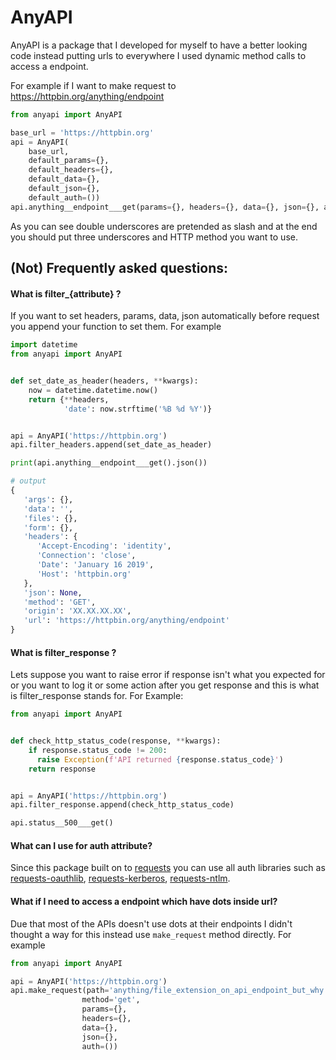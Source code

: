 # AnyAPI
AnyAPI is a package that I developed for myself to have a better looking code instead putting urls to everywhere I used dynamic method calls to access a endpoint.

For example if I want to make request to https://httpbin.org/anything/endpoint
```python
from anyapi import AnyAPI

base_url = 'https://httpbin.org'
api = AnyAPI(
    base_url,
    default_params={},
    default_headers={},
    default_data={},
    default_json={},
    default_auth=())
api.anything__endpoint___get(params={}, headers={}, data={}, json={}, auth=())
```
As you can see double underscores are pretended as slash and at the end you should put three underscores and HTTP method you want to use.


## (Not) Frequently asked questions:

#### What is filter_{attribute} ?
If you want to set headers, params, data, json automatically before request you append your function to set them. For example
```python
import datetime
from anyapi import AnyAPI


def set_date_as_header(headers, **kwargs):
    now = datetime.datetime.now()
    return {**headers,
            'date': now.strftime('%B %d %Y')}


api = AnyAPI('https://httpbin.org')
api.filter_headers.append(set_date_as_header)

print(api.anything__endpoint___get().json())

# output
{
   'args': {},
   'data': '',
   'files': {},
   'form': {},
   'headers': {
      'Accept-Encoding': 'identity',
      'Connection': 'close',
      'Date': 'January 16 2019',
      'Host': 'httpbin.org'
   },
   'json': None,
   'method': 'GET',
   'origin': 'XX.XX.XX.XX',
   'url': 'https://httpbin.org/anything/endpoint'
}
```

#### What is filter_response ?
Lets suppose you want to raise error if response isn't what you expected for or you want to log it or some action after you get response and this is what is filter_response stands for. For Example:
```python
from anyapi import AnyAPI


def check_http_status_code(response, **kwargs):
    if response.status_code != 200:
      raise Exception(f'API returned {response.status_code}')
    return response


api = AnyAPI('https://httpbin.org')
api.filter_response.append(check_http_status_code)

api.status__500___get()
```

#### What can I use for auth attribute?
Since this package built on to [requests](https://github.com/requests/requests) you can use all auth libraries such as [requests-oauthlib](https://github.com/requests/requests-oauthlib), [requests-kerberos](https://github.com/requests/requests-kerberos), [requests-ntlm](https://github.com/requests/requests-ntlm).

#### What if I need to access a endpoint which have dots inside url?
Due that most of the APIs doesn't use dots at their endpoints I didn't thought a way for this instead use `make_request` method directly. For example
```python
from anyapi import AnyAPI

api = AnyAPI('https://httpbin.org')
api.make_request(path='anything/file_extension_on_api_endpoint_but_why.json',
                method='get',
                params={},
                headers={},
                data={},
                json={},
                auth=())
```
